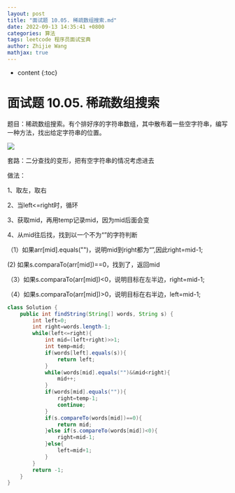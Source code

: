 ```yaml
---
layout: post
title: "面试题 10.05. 稀疏数组搜索.md"
date: 2022-09-13 14:35:41 +0800
categories: 算法
tags: leetcode 程序员面试宝典
author: Zhijie Wang
mathjax: true
---
```



* content
{:toc}














# 面试题 10.05. 稀疏数组搜索

题目：稀疏数组搜索。有个排好序的字符串数组，其中散布着一些空字符串，编写一种方法，找出给定字符串的位置。

![](D:/下载/youdaonote-pull-master/youdaonote-pull-master/youdaonote/youdaonote-images/WEBRESOURCE79285d39a895de8b384e7581b6eeb497.png)

套路：二分查找的变形，把有空字符串的情况考虑进去

做法：

1、取左，取右

2、当left<=right时，循环

3、获取mid，再用temp记录mid，因为mid后面会变

4、从mid往后找，找到以一个不为“”的字符判断

（1）如果arr[mid].equals("")，说明mid到right都为“”,因此right=mid-1;

  (2) 如果s.comparaTo(arr[mid])==0，找到了，返回mid

（3）如果s.comparaTo(arr[mid])<0，说明目标在左半边，right=mid-1;

（4）如果s.comparaTo(arr[mid])>0，说明目标在右半边，left=mid-1;

```java
class Solution {
    public int findString(String[] words, String s) {
        int left=0;
        int right=words.length-1;
        while(left<=right){
            int mid=(left+right)>>1;
            int temp=mid;
            if(words[left].equals(s)){
                return left;
            }
            while(words[mid].equals("")&&mid<right){
                mid++;
            }
            if(words[mid].equals("")){
                right=temp-1;
                continue;
            }
            if(s.compareTo(words[mid])==0){
                return mid;
            }else if(s.compareTo(words[mid])<0){
                right=mid-1;
            }else{
                left=mid+1;
            }
        }
        return -1;
    }
}
```

